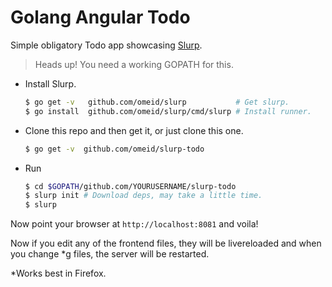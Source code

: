 # Golang Angular Todo
Simple obligatory Todo app showcasing [Slurp](https://github.com/omeid/slurp).

> Heads up! You need a working GOPATH for this.


- Install Slurp.
  ```bash
  $ go get -v   github.com/omeid/slurp           # Get slurp.
  $ go install  github.com/omeid/slurp/cmd/slurp # Install runner.
  ```

- Clone this repo and then get it, or just clone this one.
  ```bash
  $ go get -v  github.com/omeid/slurp-todo
  ```

- Run 
  ```bash
  $ cd $GOPATH/github.com/YOURUSERNAME/slurp-todo
  $ slurp init # Download deps, may take a little time.
  $ slurp 
  ```

Now point your browser at `http://localhost:8081` and voila!

Now if you edit any of the frontend files, they will be livereloaded
and when you change \*g files, the server will be restarted.


\*Works best in Firefox.
